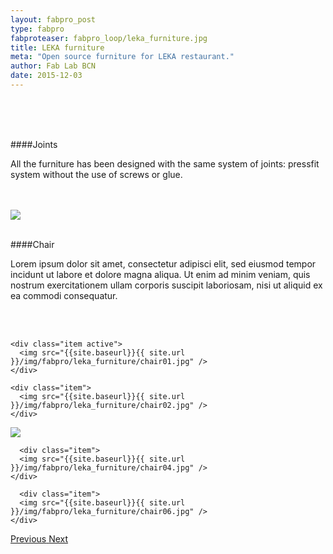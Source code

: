 ```yaml
---
layout: fabpro_post
type: fabpro
fabproteaser: fabpro_loop/leka_furniture.jpg
title: LEKA furniture
meta: "Open source furniture for LEKA restaurant."
author: Fab Lab BCN
date: 2015-12-03
---
```


<br>
<br>

<br>

####Joints


All the furniture has been designed with the same system of joints: pressfit system without the use of screws or glue.

<br>

<br>

<img src="{{site.baseurl}}{{ site.url }}/img/fabpro/leka_furniture/img01.jpg">


<br>

<br>

####Chair


Lorem ipsum dolor sit amet, consectetur adipisci elit, sed eiusmod tempor incidunt ut labore et dolore magna aliqua. Ut enim ad minim veniam, quis nostrum exercitationem ullam corporis suscipit laboriosam, nisi ut aliquid ex ea commodi consequatur.

<br>

<br>

<!----- Image Slider ----------------------------- Image Slider -------------->


<div id="carousel-example-generic" class="carousel slide" data-ride="carousel">

<!--------------- Wrapper for slides --------------->

  <div class="carousel-inner" role="listbox">
   
    <div class="item active">
      <img src="{{site.baseurl}}{{ site.url }}/img/fabpro/leka_furniture/chair01.jpg" />
    </div>
    
    <div class="item">
      <img src="{{site.baseurl}}{{ site.url }}/img/fabpro/leka_furniture/chair02.jpg" />
    </div>

  <div class="item">
      <img src="{{site.baseurl}}{{ site.url }}/img/fabpro/leka_furniture/chair03.jpg" />
    </div>
    
      <div class="item">
      <img src="{{site.baseurl}}{{ site.url }}/img/fabpro/leka_furniture/chair04.jpg" />
    </div>
    
      <div class="item">
      <img src="{{site.baseurl}}{{ site.url }}/img/fabpro/leka_furniture/chair06.jpg" />
    </div>
    
  
  </div>

<!-------------------- Controls --------------------->

  <a class="left carousel-control" href="#carousel-example-generic" role="button" data-slide="prev">
    <span class="glyphicon glyphicon-chevron-left" aria-hidden="true"></span>
    <span class="sr-only">Previous</span>
  </a>
  <a class="right carousel-control" href="#carousel-example-generic" role="button" data-slide="next">
    <span class="glyphicon glyphicon-chevron-right" aria-hidden="true"></span>
    <span class="sr-only">Next</span>
  </a>
</div>



<!----- Image Slider ----------------------------- Image Slider -------------->


<br>



